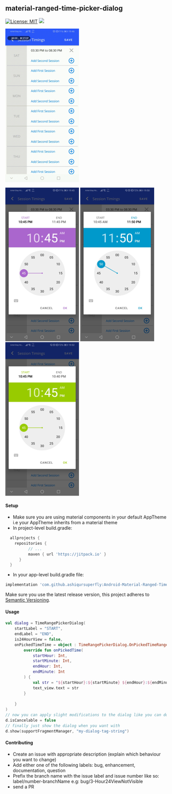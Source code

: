 ## material-ranged-time-picker-dialog

[![License: MIT](https://img.shields.io/badge/License-MIT-green.svg)](https://opensource.org/licenses/MIT)
[![](https://jitpack.io/v/ashiqursuperfly/android-ranged-time-picker-dialog.svg)](https://jitpack.io/#ashiqursuperfly/android-ranged-time-picker-dialog)

<img src="ss/ss4.gif" height="480" width="230.4">

<img src="ss/ss1.jpeg" height="480" width="230.4"> <img src="ss/ss2.jpeg" height="480" width="230.4"> <img src="ss/ss3.jpeg" height="480" width="230.4">


#### Setup
- Make sure you are using material components in your default AppTheme i.e your AppTheme inherits from a material theme
- In project-level build.gradle:
```groovy
  allprojects {
  	repositories {
          // ...
          maven { url 'https://jitpack.io' }
      }
  }
```
- In your app-level build.gradle file: 
```groovy
implementation 'com.github.ashiqursuperfly:Android-Material-Ranged-Time-Picker-Dialog:x.x.x'
```
Make sure you use the latest release version, this project adheres to [Semantic Versioning](https://semver.org/spec/v2.0.0.html).
#### Usage
```kotlin
val dialog = TimeRangePickerDialog(
    startLabel = "START",
    endLabel = "END",
    is24HourView = false,
    onPickedTimeTime = object : TimeRangePickerDialog.OnPickedTimeRange {
        override fun onPickedTime(
            startHour: Int,
            startMinute: Int,
            endHour: Int,
            endMinute: Int
        ) {
            val str = "${startHour}:${startMinute} ${endHour}:${endMinute}"
            text_view.text = str
        }

    }
)
// now you can apply slight modifications to the dialog like you can do for any dialog e.g:
d.isCancelable = false
// finally just show the dialog when you want with
d.show(supportFragmentManager, "my-dialog-tag-string")
```

#### Contributing
- Create an issue with appropriate description (explain which behaviour you want to change)
- Add either one of the following labels: bug, enhancement, documentation, question
- Prefix the branch name with the issue label and issue number like so: label/number-branchName e.g: bug/3-Hour24ViewNotVisible 
- send a PR